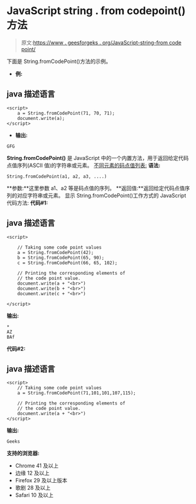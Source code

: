 # JavaScript string . from codepoint()方法

> 原文:[https://www . geesforgeks . org/JavaScript-string-from code point/](https://www.geeksforgeeks.org/javascript-string-fromcodepoint/)

下面是 String.fromCodePoint()方法的示例。

*   **例:**

## java 描述语言

```
<script>
    a = String.fromCodePoint(71, 70, 71);
    document.write(a);
</script>
```

*   **输出:**

```
GFG
```

**String.fromCodePoint()** 是 JavaScript 中的一个内置方法，用于返回给定代码点值序列(ASCII 值)的字符串或元素。
[不同元素的码点值列表:](https://en.wikipedia.org/wiki/List_of_Unicode_characters)
**语法:**

```
String.fromCodePoint(a1, a2, a3, ....)
```

**参数:**这里参数 a1、a2 等是码点值的序列。
**返回值:**返回给定代码点值序列的对应字符串或元素。
显示 String.fromCodePoint()工作方式的 JavaScript 代码方法:
**代码#1:**

## java 描述语言

```
<script>

    // Taking some code point values
    a = String.fromCodePoint(42);
    b = String.fromCodePoint(65, 90);
    c = String.fromCodePoint(66, 65, 102);

    // Printing the corresponding elements of
    // the code point value.
    document.write(a + "<br>")
    document.write(b + "<br>")
    document.write(c + "<br>")

</script>
```

**输出:**

```
*
AZ
BAf
```

**代码#2:**

## java 描述语言

```
<script>
    // Taking some code point values
    a = String.fromCodePoint(71,101,101,107,115);

    // Printing the corresponding elements of
    // the code point value.
    document.write(a + "<br>")
</script>
```

**输出:**

```
Geeks
```

**支持的浏览器:**

*   Chrome 41 及以上
*   边缘 12 及以上
*   Firefox 29 及以上版本
*   歌剧 28 及以上
*   Safari 10 及以上